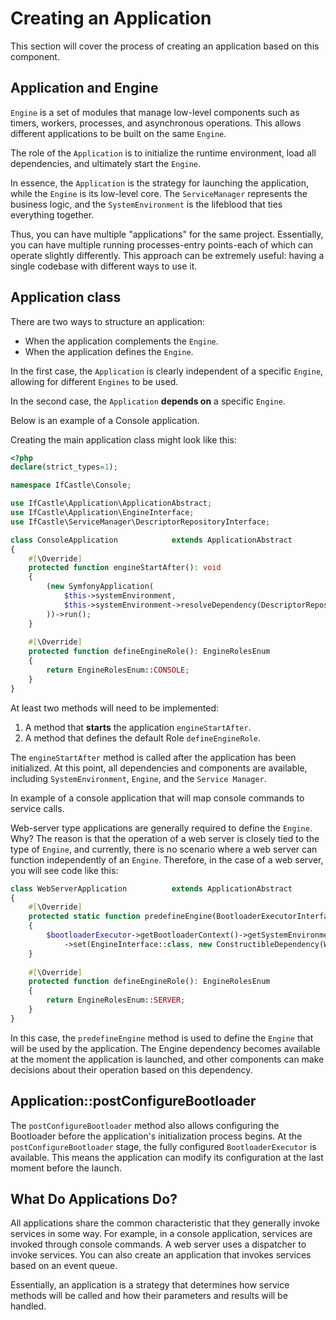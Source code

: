 # Creating an Application

This section will cover the process of creating an application based on this component.

## Application and Engine

`Engine` is a set of modules that manage low-level components such as timers, workers, processes, 
and asynchronous operations. 
This allows different applications to be built on the same `Engine`.

The role of the `Application` is to initialize the runtime environment, 
load all dependencies, and ultimately start the `Engine`.

In essence, the `Application` is the strategy for launching the application, 
while the `Engine` is its low-level core. The `ServiceManager` represents the business logic, 
and the `SystemEnvironment` is the lifeblood that ties everything together.

Thus, you can have multiple "applications" for the same project. 
Essentially, you can have multiple running processes-entry points-each of which can operate slightly differently. 
This approach can be extremely useful: having a single codebase with different ways to use it.

## Application class

There are two ways to structure an application:

* When the application complements the `Engine`.
* When the application defines the `Engine`.

In the first case, the `Application` is clearly independent of a specific `Engine`, 
allowing for different `Engines` to be used. 

In the second case, the `Application` **depends on** a specific `Engine`.

Below is an example of a Console application.

Creating the main application class might look like this:

```php
<?php
declare(strict_types=1);

namespace IfCastle\Console;

use IfCastle\Application\ApplicationAbstract;
use IfCastle\Application\EngineInterface;
use IfCastle\ServiceManager\DescriptorRepositoryInterface;

class ConsoleApplication            extends ApplicationAbstract
{
    #[\Override]
    protected function engineStartAfter(): void
    {
        (new SymfonyApplication(
            $this->systemEnvironment,
            $this->systemEnvironment->resolveDependency(DescriptorRepositoryInterface::class)
        ))->run();
    }
    
    #[\Override]
    protected function defineEngineRole(): EngineRolesEnum
    {
        return EngineRolesEnum::CONSOLE;
    }        
}
```

At least two methods will need to be implemented:

1. A method that **starts** the application `engineStartAfter`. 
2. A method that defines the default Role `defineEngineRole`.

The `engineStartAfter` method is called after the application has been initialized.
At this point, all dependencies and components are available, 
including `SystemEnvironment`, `Engine`, and the `Service Manager`. 

In example of a console application that will map console commands to service calls.

Web-server type applications are generally required to define the `Engine`. 
Why? The reason is that the operation of a web server is closely tied to the type of `Engine`, 
and currently, there is no scenario where a web server can function independently of an `Engine`. 
Therefore, in the case of a web server, you will see code like this:

```php
class WebServerApplication          extends ApplicationAbstract
{
    #[\Override]
    protected static function predefineEngine(BootloaderExecutorInterface $bootloaderExecutor): void
    {
        $bootloaderExecutor->getBootloaderContext()->getSystemEnvironmentBootBuilder()
            ->set(EngineInterface::class, new ConstructibleDependency(WebServerEngine::class));
    }
    
    #[\Override]
    protected function defineEngineRole(): EngineRolesEnum
    {
        return EngineRolesEnum::SERVER;
    }
}
```

In this case, the `predefineEngine` method is used to define the `Engine` that will be used by the application.
The Engine dependency becomes available at the moment the application is launched, 
and other components can make decisions about their operation based on this dependency.

## Application::postConfigureBootloader

The `postConfigureBootloader` method also allows configuring 
the Bootloader before the application's initialization process begins. 
At the `postConfigureBootloader` stage, the fully configured `BootloaderExecutor` is available. 
This means the application can modify its configuration at the last moment before the launch.

## What Do Applications Do?

All applications share the common characteristic that they generally invoke services in some way. 
For example, in a console application, services are invoked through console commands. 
A web server uses a dispatcher to invoke services. 
You can also create an application that invokes services based on an event queue.

Essentially, an application is a strategy that determines how service methods will be called 
and how their parameters and results will be handled.